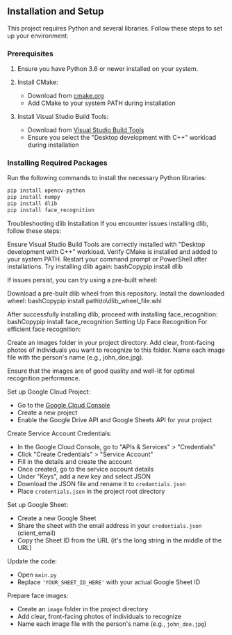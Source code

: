 ## Installation and Setup

This project requires Python and several libraries. Follow these steps to set up your environment:

### Prerequisites

1. Ensure you have Python 3.6 or newer installed on your system.
2. Install CMake:
   - Download from [cmake.org](https://cmake.org/download/)
   - Add CMake to your system PATH during installation

3. Install Visual Studio Build Tools:
   - Download from [Visual Studio Build Tools](https://visualstudio.microsoft.com/visual-cpp-build-tools/)
   - Ensure you select the "Desktop development with C++" workload during installation

### Installing Required Packages

Run the following commands to install the necessary Python libraries:

```bash
pip install opencv-python
pip install numpy
pip install dlib
pip install face_recognition
```

Troubleshooting dlib Installation
If you encounter issues installing dlib, follow these steps:

Ensure Visual Studio Build Tools are correctly installed with "Desktop development with C++" workload.
Verify CMake is installed and added to your system PATH.
Restart your command prompt or PowerShell after installations.
Try installing dlib again:
bashCopypip install dlib


If issues persist, you can try using a pre-built wheel:

Download a pre-built dlib wheel from this repository.
Install the downloaded wheel:
bashCopypip install path\to\dlib_wheel_file.whl

After successfully installing dlib, proceed with installing face_recognition:
bashCopypip install face_recognition
Setting Up Face Recognition
For efficient face recognition:

Create an images folder in your project directory.
Add clear, front-facing photos of individuals you want to recognize to this folder.
Name each image file with the person's name (e.g., john_doe.jpg).

Ensure that the images are of good quality and well-lit for optimal recognition performance.

Set up Google Cloud Project:
- Go to the [Google Cloud Console](https://console.cloud.google.com/)
- Create a new project
- Enable the Google Drive API and Google Sheets API for your project

 Create Service Account Credentials:
- In the Google Cloud Console, go to "APIs & Services" > "Credentials"
- Click "Create Credentials" > "Service Account"
- Fill in the details and create the account
- Once created, go to the service account details
- Under "Keys", add a new key and select JSON
- Download the JSON file and rename it to `credentials.json`
- Place `credentials.json` in the project root directory

 Set up Google Sheet:
- Create a new Google Sheet
- Share the sheet with the email address in your `credentials.json` (client_email)
- Copy the Sheet ID from the URL (it's the long string in the middle of the URL)

 Update the code:
- Open `main.py`
- Replace `'YOUR_SHEET_ID_HERE'` with your actual Google Sheet ID

 Prepare face images:
- Create an `image` folder in the project directory
- Add clear, front-facing photos of individuals to recognize
- Name each image file with the person's name (e.g., `john_doe.jpg`)

